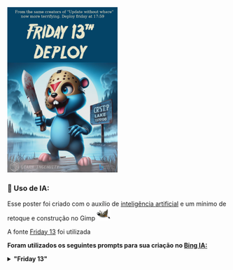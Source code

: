 <img src="./poster.png" width="50%">

### :robot: Uso de IA:

Esse poster foi criado com o auxílio de [inteligência artificial](https://www.bing.com/images/) e um mínimo de 
retoque e construção no Gimp [<img src="../../assets/icons/gimp.svg" width="30" height="30" title="Gimp" alt="Logo do Gimp" />](https://www.gimp.org/)

A fonte [Friday 13](https://www.dafont.com/friday13.font) foi utilizada


__Foram utilizados os seguintes prompts para sua criação no [Bing IA:](https://www.bing.com/images/create/)__

<details>
  <summary><b>"Friday 13" </b></summary>
<i>"Gopher azul com mascara de hoquei segurando um facao acima da cabeca de maneira assustadora como o personagem de sextafeira 13, ao fundo a placa do cristal lake e o lago com densa fumaca em estilo cartoon 3d realista estilizado"<b>(sic)</b></i>
</details>
